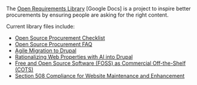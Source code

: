 The [Open Requirements Library](https://docs.google.com/document/d/1OYrxJp5LaZMRSFltmnwvS2BpcRwnkDY3not6ELjH2M0) [Google Docs] is a project to inspire better procurements by ensuring people are asking for the right content. 

Current library files include:

- [Open Source Procurement Checklist](Open-Source-Procurement-Checklist.md)
- [Open Source Procurement FAQ](OSS-procurement-FAQ.md)
- [Agile Migration to Drupal](agile-migrations.md)
- [Rationalizing Web Properties with AI into Drupal](web-consolidation.md)
- [Free and Open Source Software (FOSS) as Commercial Off-the-Shelf (COTS)](FOSS-COTS.md)
- [Section 508 Compliance for Website Maintenance and Enhancement](accessibility.md)
